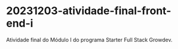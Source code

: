 # 20231203-atividade-final-front-end-i
Atividade final do Módulo I do programa Starter Full Stack Growdev.
